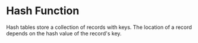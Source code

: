 # Hash Function
Hash tables store a collection of records with keys. The location of a record depends on the hash value of the record's key.
